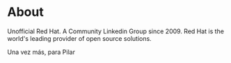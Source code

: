 # About
Unofficial Red Hat. A Community Linkedin Group since 2009. Red Hat is the world's leading provider of open source solutions.

Una vez más, para Pilar
